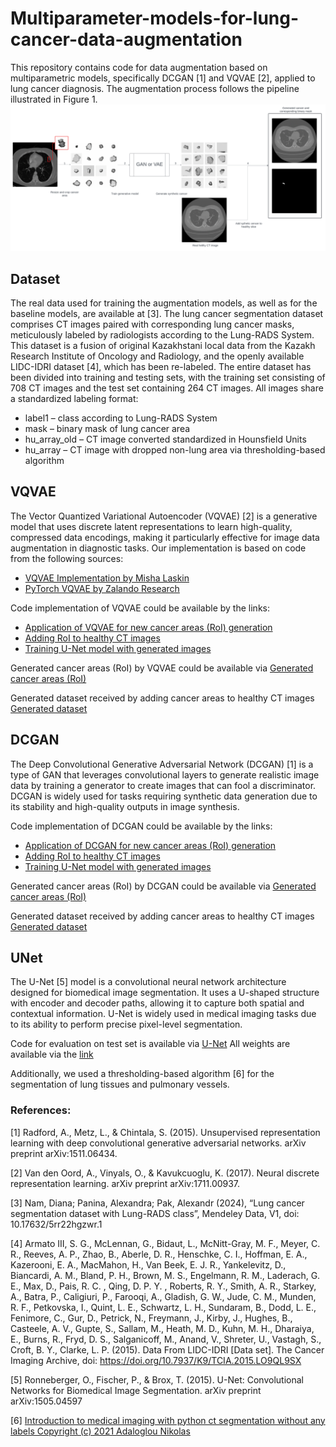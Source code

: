 # Multiparameter-models-for-lung-cancer-data-augmentation

This repository contains code for data augmentation based on multiparametric models, specifically DCGAN [1] and VQVAE [2], applied to lung cancer diagnosis. The augmentation process follows the pipeline illustrated in Figure 1.
![Figure 1. Pipeline Illustration](img/pipline.png)

## Dataset 

The real data used for training the augmentation models, as well as for the baseline models, are available at [3]. The lung cancer segmentation dataset comprises CT images paired with corresponding lung cancer masks, meticulously labeled by radiologists according to the Lung-RADS System. This dataset is a fusion of original Kazakhstani local data from the Kazakh Research Institute of Oncology and Radiology, and the openly available LIDC-IDRI dataset [4], which has been re-labeled. The entire dataset has been divided into training and testing sets, with the training set consisting of 708 CT images and the test set containing 264 CT images. All images share a standardized labeling format: 
<ul>
  <li>label1 – class according to Lung-RADS System</li>
  <li>mask – binary mask of lung cancer area</li>
  <li>hu_array_old – CT image converted standardized in Hounsfield Units</li>
  <li>hu_array – CT image with dropped non-lung area via thresholding-based algorithm</li>
</ul>

## VQVAE 

The Vector Quantized Variational Autoencoder (VQVAE) [2] is a generative model that uses discrete latent representations to learn high-quality, compressed data encodings, making it particularly effective for image data augmentation in diagnostic tasks. Our implementation is based on code from the following sources:

- [VQVAE Implementation by Misha Laskin](https://github.com/MishaLaskin/vqvae/tree/master)
- [PyTorch VQVAE by Zalando Research](https://github.com/zalandoresearch/pytorch-vq-vae/blob/master/vq-vae.ipynb)

Code implementation of VQVAE could be available by the links:
- [Application of VQVAE for new cancer areas (RoI) generation](https://github.com/namdiana/Multiparameter-models-for-lung-cancer-data-augmentation/blob/main/VQVAE/VQVAE.ipynb)
- [Adding RoI to healthy CT images](https://github.com/namdiana/Multiparameter-models-for-lung-cancer-data-augmentation/blob/main/VQVAE/VQVAE%20adding%20generated.ipynb)
- [Training U-Net model with generated images](https://github.com/namdiana/Multiparameter-models-for-lung-cancer-data-augmentation/blob/main/VQVAE/Unet_real_VAE.ipynb)

Generated cancer areas (RoI) by VQVAE could be available via [Generated cancer areas (RoI)](https://drive.google.com/file/d/1qbetzi17qRLZVlcdogIPji8Db2JxmTs8/view?usp=drive_link)

Generated dataset received by adding cancer areas to healthy CT images [Generated dataset](https://drive.google.com/file/d/1XYxOn1BSTaMDdFLYI92zfqO6WDs2b8nU/view?usp=drive_link)

## DCGAN

The Deep Convolutional Generative Adversarial Network (DCGAN) [1] is a type of GAN that leverages convolutional layers to generate realistic image data by training a generator to create images that can fool a discriminator. DCGAN is widely used for tasks requiring synthetic data generation due to its stability and high-quality outputs in image synthesis.

Code implementation of DCGAN could be available by the links:
- [Application of DCGAN for new cancer areas (RoI) generation](https://github.com/namdiana/Multiparameter-models-for-lung-cancer-data-augmentation/blob/main/DCGAN/GAN.ipynb)
- [Adding RoI to healthy CT images](https://github.com/namdiana/Multiparameter-models-for-lung-cancer-data-augmentation/blob/main/DCGAN/GAN%20adding%20generated.ipynb)
- [Training U-Net model with generated images](https://github.com/namdiana/Multiparameter-models-for-lung-cancer-data-augmentation/blob/main/DCGAN/Unet_real_GAN.ipynb)

Generated cancer areas (RoI) by DCGAN could be available via [Generated cancer areas (RoI)](https://drive.google.com/file/d/1BstgTJukRupQi_W4lWAvE0wef7DeVmpV/view?usp=drive_link)

Generated dataset received by adding cancer areas to healthy CT images [Generated dataset](https://drive.google.com/file/d/178HgBfhmp9b7QRA6PB-qOFafus1cHvR1/view?usp=drive_link)

## UNet 

The U-Net [5] model is a convolutional neural network architecture designed for biomedical image segmentation. It uses a U-shaped structure with encoder and decoder paths, allowing it to capture both spatial and contextual information. U-Net is widely used in medical imaging tasks due to its ability to perform precise pixel-level segmentation.

Code for evaluation on test set is available via [U-Net](https://github.com/namdiana/Multiparameter-models-for-lung-cancer-data-augmentation/blob/main/UNet/U-Net.ipynb) All weights are available via the [link](https://drive.google.com/drive/folders/1b9oN5zVZ-cvgRxN1ppFD4eBLsUII_mkE?usp=drive_link)

Additionally, we used a thresholding-based algorithm [6] for the segmentation of lung tissues and pulmonary vessels. 

### References:

[1] Radford, A., Metz, L., & Chintala, S. (2015). Unsupervised representation learning with deep convolutional generative adversarial networks. arXiv preprint arXiv:1511.06434.

[2] Van den Oord, A., Vinyals, O., & Kavukcuoglu, K. (2017). Neural discrete representation learning. arXiv preprint arXiv:1711.00937. 

[3] Nam, Diana; Panina, Alexandra; Pak, Alexandr (2024), “Lung cancer segmentation dataset with Lung-RADS class”, Mendeley Data, V1, doi: 10.17632/5rr22hgzwr.1

[4] Armato III, S. G., McLennan, G., Bidaut, L., McNitt-Gray, M. F., Meyer, C. R., Reeves, A. P., Zhao, B., Aberle, D. R., Henschke, C. I., Hoffman, E. A., Kazerooni, E. A., MacMahon, H., Van Beek, E. J. R., Yankelevitz, D., Biancardi, A. M., Bland, P. H., Brown, M. S., Engelmann, R. M., Laderach, G. E., Max, D., Pais, R. C. , Qing, D. P. Y. , Roberts, R. Y., Smith, A. R., Starkey, A., Batra, P., Caligiuri, P., Farooqi, A., Gladish, G. W., Jude, C. M., Munden, R. F., Petkovska, I., Quint, L. E., Schwartz, L. H., Sundaram, B., Dodd, L. E., Fenimore, C., Gur, D., Petrick, N., Freymann, J., Kirby, J., Hughes, B., Casteele, A. V., Gupte, S., Sallam, M., Heath, M. D., Kuhn, M. H., Dharaiya, E., Burns, R., Fryd, D. S., Salganicoff, M., Anand, V., Shreter, U., Vastagh, S., Croft, B. Y., Clarke, L. P. (2015). Data From LIDC-IDRI [Data set]. The Cancer Imaging Archive, doi: https://doi.org/10.7937/K9/TCIA.2015.LO9QL9SX

[5] Ronneberger, O., Fischer, P., & Brox, T. (2015). U-Net: Convolutional Networks for Biomedical Image Segmentation. arXiv preprint arXiv:1505.04597

[6] [Introduction to medical imaging with python ct segmentation without any labels Copyright (c) 2021 Adaloglou Nikolas](https://github.com/black0017/ct-intensity-segmentation/blob/main/notebook%20version/introduction_to_medical_imaging_with_python_ct_segmentation_without_any_labels_.py)
